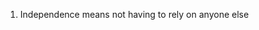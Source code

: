 1. Independence means not having to rely on anyone else 
<!--stackedit_data:
eyJoaXN0b3J5IjpbOTEwMjgzNzc2XX0=
-->